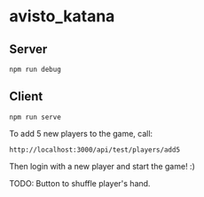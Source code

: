 # avisto_katana

## Server

```
npm run debug
```

## Client

```
npm run serve
```

To add 5 new players to the game, call:

```
http://localhost:3000/api/test/players/add5
```

Then login with a new player and start the game! :)


TODO: Button to shuffle player's hand.

